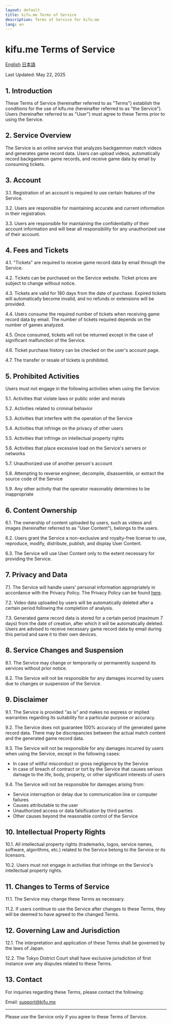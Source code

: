 ```yaml
---
layout: default
title: kifu.me Terms of Service
description: Terms of Service for kifu.me
lang: en
---
```


# kifu.me Terms of Service

<div class="language-switcher">
  <a href="/TERMS.html" class="active">English</a>
  <a href="/TERMS_jp.html">日本語</a>
</div>

Last Updated: May 22, 2025

## 1. Introduction

These Terms of Service (hereinafter referred to as "Terms") establish the conditions for the use of kifu.me (hereinafter referred to as "the Service"). Users (hereinafter referred to as "User") must agree to these Terms prior to using the Service.

## 2. Service Overview

The Service is an online service that analyzes backgammon match videos and generates game record data. Users can upload videos, automatically record backgammon game records, and receive game data by email by consuming tickets.

## 3. Account

3.1. Registration of an account is required to use certain features of the Service.

3.2. Users are responsible for maintaining accurate and current information in their registration.

3.3. Users are responsible for maintaining the confidentiality of their account information and will bear all responsibility for any unauthorized use of their account.

## 4. Fees and Tickets

4.1. "Tickets" are required to receive game record data by email through the Service.

4.2. Tickets can be purchased on the Service website. Ticket prices are subject to change without notice.

4.3. Tickets are valid for 180 days from the date of purchase. Expired tickets will automatically become invalid, and no refunds or extensions will be provided.

4.4. Users consume the required number of tickets when receiving game record data by email. The number of tickets required depends on the number of games analyzed.

4.5. Once consumed, tickets will not be returned except in the case of significant malfunction of the Service.

4.6. Ticket purchase history can be checked on the user's account page.

4.7. The transfer or resale of tickets is prohibited.

## 5. Prohibited Activities

Users must not engage in the following activities when using the Service:

5.1. Activities that violate laws or public order and morals

5.2. Activities related to criminal behavior

5.3. Activities that interfere with the operation of the Service

5.4. Activities that infringe on the privacy of other users

5.5. Activities that infringe on intellectual property rights

5.6. Activities that place excessive load on the Service's servers or networks

5.7. Unauthorized use of another person's account

5.8. Attempting to reverse engineer, decompile, disassemble, or extract the source code of the Service

5.9. Any other activity that the operator reasonably determines to be inappropriate

## 6. Content Ownership

6.1. The ownership of content uploaded by users, such as videos and images (hereinafter referred to as "User Content"), belongs to the users.

6.2. Users grant the Service a non-exclusive and royalty-free license to use, reproduce, modify, distribute, publish, and display User Content.

6.3. The Service will use User Content only to the extent necessary for providing the Service.

## 7. Privacy and Data

7.1. The Service will handle users' personal information appropriately in accordance with the Privacy Policy. The Privacy Policy can be found [here](PRIVACY.md).

7.2. Video data uploaded by users will be automatically deleted after a certain period following the completion of analysis.

7.3. Generated game record data is stored for a certain period (maximum 7 days) from the date of creation, after which it will be automatically deleted. Users are advised to receive necessary game record data by email during this period and save it to their own devices.

## 8. Service Changes and Suspension

8.1. The Service may change or temporarily or permanently suspend its services without prior notice.

8.2. The Service will not be responsible for any damages incurred by users due to changes or suspension of the Service.

## 9. Disclaimer

9.1. The Service is provided "as is" and makes no express or implied warranties regarding its suitability for a particular purpose or accuracy.

9.2. The Service does not guarantee 100% accuracy of the generated game record data. There may be discrepancies between the actual match content and the generated game record data.

9.3. The Service will not be responsible for any damages incurred by users when using the Service, except in the following cases:
   - In case of willful misconduct or gross negligence by the Service
   - In case of breach of contract or tort by the Service that causes serious damage to the life, body, property, or other significant interests of users

9.4. The Service will not be responsible for damages arising from:
   - Service interruption or delay due to communication line or computer failures
   - Causes attributable to the user
   - Unauthorized access or data falsification by third parties
   - Other causes beyond the reasonable control of the Service

## 10. Intellectual Property Rights

10.1. All intellectual property rights (trademarks, logos, service names, software, algorithms, etc.) related to the Service belong to the Service or its licensors.

10.2. Users must not engage in activities that infringe on the Service's intellectual property rights.

## 11. Changes to Terms of Service

11.1. The Service may change these Terms as necessary.

11.2. If users continue to use the Service after changes to these Terms, they will be deemed to have agreed to the changed Terms.

## 12. Governing Law and Jurisdiction

12.1. The interpretation and application of these Terms shall be governed by the laws of Japan.

12.2. The Tokyo District Court shall have exclusive jurisdiction of first instance over any disputes related to these Terms.

## 13. Contact

For inquiries regarding these Terms, please contact the following:

Email: [support@kifu.me](mailto:support@kifu.me)

---

Please use the Service only if you agree to these Terms of Service.
